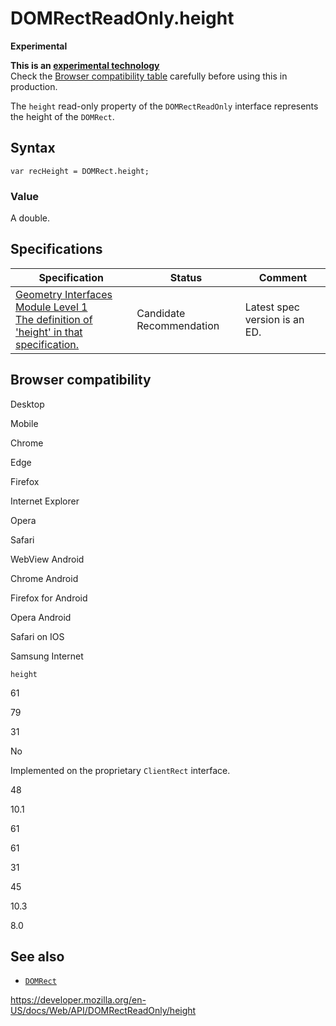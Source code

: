 # DOMRectReadOnly.height

**Experimental**

**This is an [experimental technology](https://developer.mozilla.org/en-US/docs/MDN/Guidelines/Conventions_definitions#experimental)**  
Check the [Browser compatibility table](#browser_compatibility) carefully before using this in production.

The `height` read-only property of the `DOMRectReadOnly` interface represents the height of the `DOMRect`.

## Syntax

    var recHeight = DOMRect.height;

### Value

A double.

## Specifications

<table><thead><tr class="header"><th>Specification</th><th>Status</th><th>Comment</th></tr></thead><tbody><tr class="odd"><td><a href="https://drafts.fxtf.org/geometry/#dom-domrectreadonly-height">Geometry Interfaces Module Level 1<br />
<span class="small">The definition of 'height' in that specification.</span></a></td><td><span class="spec-cr">Candidate Recommendation</span></td><td>Latest spec version is an ED.</td></tr></tbody></table>

## Browser compatibility

Desktop

Mobile

Chrome

Edge

Firefox

Internet Explorer

Opera

Safari

WebView Android

Chrome Android

Firefox for Android

Opera Android

Safari on IOS

Samsung Internet

`height`

61

79

31

No

Implemented on the proprietary `ClientRect` interface.

48

10.1

61

61

31

45

10.3

8.0

## See also

- [`DOMRect`](../domrect)

<a href="https://developer.mozilla.org/en-US/docs/Web/API/DOMRectReadOnly/height" class="_attribution-link">https://developer.mozilla.org/en-US/docs/Web/API/DOMRectReadOnly/height</a>
